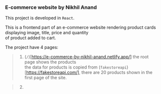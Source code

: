 ### E-commerce website by Nikhil Anand

This project is developed in `React`.

This is a frontend part of an e-commerce website rendering product cards displaying image, title, price and quantity\
of product added to cart.

The project have 4 pages: 
> 1. (`/`)[https://e-commerce-by-nikhil-anand.netlify.app/] the root page shows the products\
the data for products is copied from (`fakestoreapi`)[https://fakestoreapi.com/], there are 20 products shown in the first page of the site.

> 2. 

